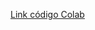 <a href="https://colab.research.google.com/drive/1yNwh4HmBDC0v2VDBBdPYfwxF8oQN4t1s?usp=sharing">Link código Colab<a/>
